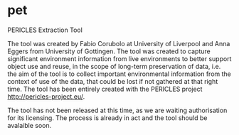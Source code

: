 pet
===

PERICLES Extraction Tool

The tool was created by Fabio Corubolo at University of Liverpool and Anna Eggers from University of Gottingen. The tool was created to capture significant environment information from live environments to better support object use and reuse, in the scope of long-term preservation of data, i.e.  the aim of the tool is to collect important environmental information from the context of use of the data, that could be lost if not gathered at that right time. 
The tool has been entirely created with the PERICLES project http://pericles-project.eu/.

The tool has not been released at this time, as we are waiting authorisation for its licensing. The process is already in act and the tool should be avalaible soon.
